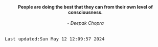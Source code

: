 
<div align="center"><b><span>People are doing the best that they can from their own level of consciousness.</span></b><br><br><i> - Deepak Chopra</i></div>
<br><br><kbd>Last updated:Sun May 12 12:09:57 2024</kbd>